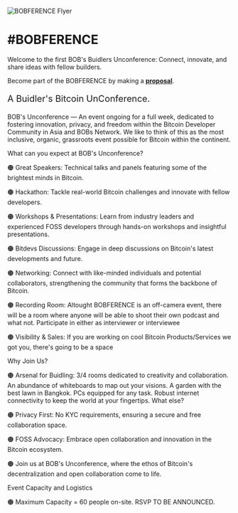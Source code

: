 ![BOBFERENCE Flyer](https://github.com/BOBSpaces/BOBFERENCE/assets/114900535/076511a4-7e42-44c2-b0cc-f1432edd5dc3)

<h1>#BOBFERENCE</h1>

Welcome to the first BOB's Buidlers Unconference: Connect, innovate, and share ideas with fellow builders. 

Become part of the BOBFERENCE by making a **[proposal](CONTRIBUTING.md)**.

<p style="font-size:20px;">A Buidler's Bitcoin UnConference.</p>

BOB's Unconference — An event ongoing for a full week, dedicated to fostering innovation, privacy, and freedom within the Bitcoin Developer Community in Asia and BOBs Network. We like to think of this as the most inclusive, organic, grassroots event possible for Bitcoin within the continent. 

What can you expect at BOB's Unconference?

🟠 Great Speakers: Technical talks and panels featuring some of the brightest minds in Bitcoin.

🟠 Hackathon: Tackle real-world Bitcoin challenges and innovate with fellow developers. 

🟠 Workshops & Presentations: Learn from industry leaders and experienced FOSS developers through hands-on workshops and insightful presentations.

🟠 Bitdevs Discussions: Engage in deep discussions on Bitcoin's latest developments and future.

🟠 Networking: Connect with like-minded individuals and potential collaborators, strengthening the community that forms the backbone of Bitcoin.

🟠 Recording Room: Altought BOBFERENCE is an off-camera event, there will be a room where anyone will be able to shoot their own podcast and what not. Participate in either as interviewer or interviewee

🟠 Visibility & Sales: If you are working on cool Bitcoin Products/Services we got you, there's going to be a space

Why Join Us?

🟠 Arsenal for Buidling: 3/4 rooms dedicated to creativity and collaboration. An abundance of whiteboards to map out your visions. A garden with the best lawn in Bangkok. PCs equipped for any task. Robust internet connectivity to keep the world at your fingertips. What else?

🟠 Privacy First: No KYC requirements, ensuring a secure and free collaboration space.

🟠 FOSS Advocacy: Embrace open collaboration and innovation in the Bitcoin ecosystem.

🟠 Join us at BOB's Unconference, where the ethos of Bitcoin's decentralization and open collaboration come to life.

Event Capacity and Logistics

🟠 Maximum Capacity = 60 people on-site. RSVP TO BE ANNOUNCED.
